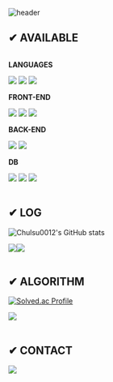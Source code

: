 ![header](https://capsule-render.vercel.app/api?type=wave&theme=onedark&height=300&section=header&text=HI%20THERE💻&desc=This%20is%20Chulsu0012's%20Gibhub&fontSize=50&animation=twinkling)

## ✔ AVAILABLE
<div style="display:flex; flex-direction:column; align-items:flex-start;">
    <p><strong>LANGUAGES</strong></p>
    <div>
        <img src="https://img.shields.io/badge/C++-00599C?style=flat-square&logo=cplusplus&logoColor=white">
        <img src="https://img.shields.io/badge/Java-007396?style=flat-square&logo=java&logoColor=white">
        <img src="https://img.shields.io/badge/Python-3776AB?style=flat-square&logo=Python&logoColor=white">
    </div>
    <p><strong>FRONT-END</strong></p>
    <div>
        <img src=	"https://img.shields.io/badge/JavaScript-F7DF1E?style=flat-square&logo=JavaScript&logoColor=white">
        <img src="https://img.shields.io/badge/React-61DAFB?style=flat-square&logo=React&logoColor=white">
        <img src="https://img.shields.io/badge/TypeScript-3178C6?style=flat-square&logo=TypeScript&logoColor=white">
    </div>
    <p><strong>BACK-END</strong></p>
    <div>
        <img src="https://img.shields.io/badge/PHP-777BB4?style=flat-square&logo=PHP&logoColor=white">
        <img src="https://img.shields.io/badge/Spring-6DB33F?style=flat-square&logo=Spring&logoColor=white">
    </div>
    <p><strong>DB</strong></p>
    <div>
        <img src="https://img.shields.io/badge/MySQL-4479A1?style=flat-square&logo=MySQL&logoColor=white">
        <img src="https://img.shields.io/badge/MongoDB-47A248?style=flat-square&logo=MongoDB&logoColor=white">
        <img src="https://img.shields.io/badge/H2-1F305F?style=flat-square&logo=H2&logoColor=white">
    </div>
</div><br>

## ✔ LOG
![Chulsu0012's GitHub stats](https://github-readme-stats.vercel.app/api?username=chulsu0012&show_icons=true&theme=onedark)

<div style="display:flex; flex-direction:row;">
    <a href="https://shrub-browser-5db.notion.site/715009c0737e486a9c577507937f4717?pvs=4">
        <img src="https://img.shields.io/badge/STUDY-black?style=for-the-badge&logo=Notion&logoColor=E1BD79&Color=E1BD79"> 
    </a>
    <a href="https://shrub-browser-5db.notion.site/bda61d202aff46e68268c42e89413864?pvs=4">
        <img src="https://img.shields.io/badge/PROJECT-black?style=for-the-badge&logo=Notion&logoColor=E1BD79&Color=E1BD79"> 
    </a>
</div><br>

## ✔ ALGORITHM
[![Solved.ac
Profile](http://mazassumnida.wtf/api/v2/generate_badge?boj=chulsu0123)](https://solved.ac/chulsu0123)

<div style="display:flex; flex-direction:row;">
    <a href="https://shrub-browser-5db.notion.site/a077385ec63f44d4a21bb48e9a209e9b?v=41db770d4bd74e8ca32a46321309f60b&pvs=4">
        <img src="https://img.shields.io/badge/ALGORITHM-black?style=for-the-badge&logo=Notion&logoColor=E1BD79&Color=E1BD79">
    </a>
</div><br>

## ✔ CONTACT
<a href="mailto:chulsu0012@gmail.com">
    <img src="https://img.shields.io/badge/GMAIL-E1BD79?style=for-the-badge&logo=Gmail&logoColor=black"> 
</a>
